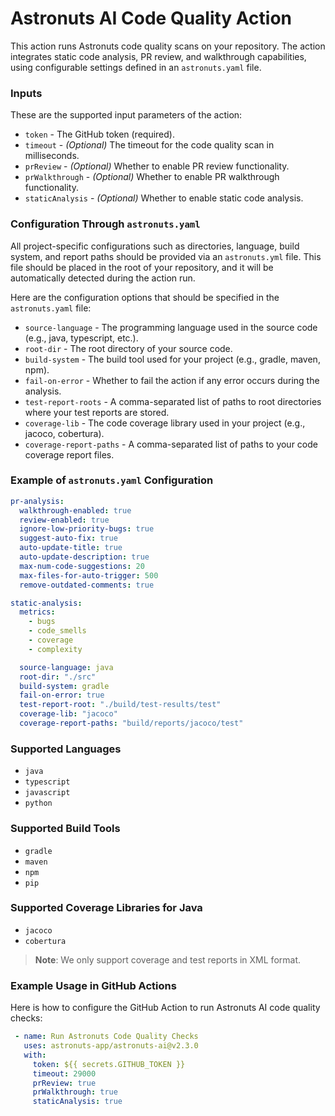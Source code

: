 # Astronuts AI Code Quality Action

This action runs Astronuts code quality scans on your repository. The action integrates static code analysis, PR review, and walkthrough capabilities, using configurable settings defined in an `astronuts.yaml` file.

### Inputs

These are the supported input parameters of the action:

- `token` - The GitHub token (required).
- `timeout` - _(Optional)_ The timeout for the code quality scan in milliseconds.
- `prReview` - _(Optional)_ Whether to enable PR review functionality.
- `prWalkthrough` - _(Optional)_ Whether to enable PR walkthrough functionality.
- `staticAnalysis` - _(Optional)_ Whether to enable static code analysis.

### Configuration Through `astronuts.yaml`

All project-specific configurations such as directories, language, build system, and report paths should be provided via an `astronuts.yml` file. This file should be placed in the root of your repository, and it will be automatically detected during the action run.

Here are the configuration options that should be specified in the `astronuts.yaml` file:

- `source-language` - The programming language used in the source code (e.g., java, typescript, etc.).
- `root-dir` - The root directory of your source code.
- `build-system` - The build tool used for your project (e.g., gradle, maven, npm).
- `fail-on-error` - Whether to fail the action if any error occurs during the analysis.
- `test-report-roots` - A comma-separated list of paths to root directories where your test reports are stored.
- `coverage-lib` - The code coverage library used in your project (e.g., jacoco, cobertura).
- `coverage-report-paths` - A comma-separated list of paths to your code coverage report files.

### Example of `astronuts.yaml` Configuration

```yaml
pr-analysis:
  walkthrough-enabled: true
  review-enabled: true
  ignore-low-priority-bugs: true
  suggest-auto-fix: true
  auto-update-title: true
  auto-update-description: true
  max-num-code-suggestions: 20
  max-files-for-auto-trigger: 500
  remove-outdated-comments: true

static-analysis:
  metrics:
    - bugs
    - code_smells
    - coverage
    - complexity

  source-language: java
  root-dir: "./src"
  build-system: gradle
  fail-on-error: true
  test-report-root: "./build/test-results/test" 
  coverage-lib: "jacoco"
  coverage-report-paths: "build/reports/jacoco/test" 
```

### Supported Languages

- `java`
- `typescript`
- `javascript`
- `python`

### Supported Build Tools

- `gradle`
- `maven`
- `npm`
- `pip`

### Supported Coverage Libraries for Java

- `jacoco`
- `cobertura`

> **Note**: We only support coverage and test reports in XML format.

### Example Usage in GitHub Actions

Here is how to configure the GitHub Action to run Astronuts AI code quality checks:

```yaml
 - name: Run Astronuts Code Quality Checks
   uses: astronuts-app/astronuts-ai@v2.3.0
   with:
     token: ${{ secrets.GITHUB_TOKEN }}
     timeout: 29000
     prReview: true
     prWalkthrough: true
     staticAnalysis: true
```
